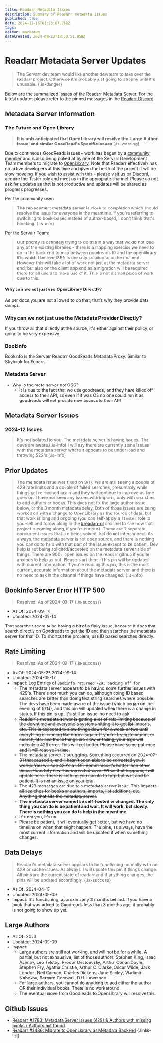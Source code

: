 ```yaml
---
title: Readarr Metadata Issues
description: Summary of Readarr metadata issues
published: true
date: 2024-12-16T01:23:07.788Z
tags: 
editor: markdown
dateCreated: 2024-08-23T18:20:51.850Z
---
```


# Readarr Metadata Server Updates

> The Servarr dev team would like another dev/team to take over the readarr project. Otherwise it's probably just going to atrophy until it's unusable.
{.is-danger}

Below are the summarized issues of the Readarr Metadata Server.
For the latest updates please refer to the pinned messages in the [Readarr Discord](https://readarr.com/discord)

## Metadata Server Information

### The Future and Open Library

> **It is only anticipated that Open Library will resolve the 'Large Author Issue' and similar GoodRead's Specific Issues**
{.is-warning}

Due to continuous GoodReads issues - work has begun by a [community member](https://github.com/Saghen/open-library-proxy) and is also being poked at by one of the Servarr Development Team members to migrate to [OpenLibrary](https://openlibrary.org/).  Note that Readarr effectively has no active developers at this time and given the berth of the project it will be slow moveing.  If you wish to assist with this - please visit us on Discord, acquire the Tester role and meet us in the appropiate channel.  Please do not ask for updates as that is not productive and updates will be shared as progress progresses.

Per the community user:

> The replacement metadata server is close to completion which should resolve the issue for everyone in the meantime. If you're referring to switching to book-based instead of author-based, I don't think that's blocking.
{.is-info}

Per the Servarr Team:

> Our priority is definitely trying to do this in a way that we do not lose any of the existing libraries - there is a mapping exercise we need to do in the back end to map between goodreads ID and the openlibrary IDs which I believe ISBN is the only solution to at the moment. However this will take a lot of work not just at the metadata server end, but also on the client app end as a migration will be required there for all users to make use of it. This is not a small piece of work due to this.

#### Why can we not just use OpenLibrary Directly?

As per docs you are not allowed to do that, that’s why they provide data dumps.

### Why can we not just use the Metadata Provider Directly?

If you throw all that directly at the source, it's either against their policy, or going to be very expensive

### BookInfo

BookInfo is the Servarr Readarr GoodReads Metadata Proxy. Similar to Skyhook for Sonarr.

### Metadata Server

- Why is the meta server not OSS?
  - It is due to the fact that we use goodreads, and they have killed off access to their API, so even if it was OS no one could run it as goodreads will not provide new access to their API

## Metadata Server Issues

### 2024-12 Issues

> It's not isolated to you. The metadata server is having issues. The devs are aware.{.is-info}
> I will say there are currently some issues with the metadata server where it appears to be under load and throwing 522's.{.is-info}

## Prior Updates

> The metadata issue was fixed on 9/17. We are still seeing a couple of 429 rate limits and a couple of failed searches, presumably while things get re-cached again and they will continue to improve as time goes on. I have not seen any issues with imports, only with searches to add authors or books. This does not fix the large author issue below, or the 3 month metadata delay. Both of those issues are being worked on with a change to OpenLibrary as the source of data, but that work is long and ongoing (you can self-apply a `!tester` role to yourself and follow along in the [#readarr-ol](https://discord.com/channels/264387956343570434/1278408662188036156) channel to see how that project is coming along, if you're curious). These are 2 separate, concurrent issues that are being solved that do not interconnect. As always, the metadata server is not open source, and there is nothing you can do to help with that part of the issue except to be patient. Dev help is not being solicited/accepted on the metadata server side of things. There are 900+ open issues on the readarr github if you're anxious to help us out. Please start there. This pin will be updated with current information. If you're reading this pin, this is the most current, accurate information about the metadata server, and there is no need to ask in the channel if things have changed.
{.is-info}

## BookInfo Server Error HTTP 500

> Resolved: As of 2024-09-17
{.is-success}

- As Of: 2024-09-14
- Updated: 2024-09-14

Text searches seem to be having a bit of a flaky issue, because it does that search directly on Goodreads to get the ID and then searches the metadata server for that ID. To shortcut the problem, use ID based searches directly.

## Rate Limiting

> Resolved: As of 2024-09-17
{.is-success}

- As Of: ~~2024-05-22~~ 2024-09-14
- Updated: 2024-09-17
- Impact: Log Entries of `BookInfo returned 429, backing off for `
  - The metadata server appears to be having some further issues with 429's. There's not much you can do, although doing ID based searches are better than doing text string searches where possible. The devs have been made aware of the issue (which began on the evening of 9/14), and this pin will updated when there is a change in status. If this pin is up, it's still an issue, no need to ask.
  - ~~Readarr's metadata server is getting a lot of rate limiting because of the downtime and everyone's systems hitting it to get list imports, etc. This is expected to slow things down for a week or two until everything is running like normal again. If you're trying to import, or search, etc. and those things are slow or failing, your logs will indicate a 429 error. This will get better. Please have some patience and it will resolve in time.~~
  - ~~The metadata server is struggling. Something occurred on 2024-07-31 that caused it, and it hasn't been able to be corrected yet. It works. You will see 429's a LOT. Sometimes it's better than other times. Hopefully it will be corrected soon. When that happens, I will update here. There is nothing you can do to help but wait and be patient. It is not an issue on your end.~~
  - ~~The 429 messages are due to a metadata server issue. This impacts all searches for books or authors, imports, list additions, etc. Anything that hits the metadata server.~~
  - **The metadata server cannot be self-hosted or changed. The only thing you can do is be patient and wait. It will work, but slowly. There is nothing you can do to help in the meantime.**
  - It's not you, it's us.
  - Please be patient, it will eventually get better, but we have no timeline on when that might happen. The pins, as always, have the most current information and will be updated if/when something changes.

## Data Delays

> Readarr's metadata server appears to be functioning normally with no 429 or cache issues. As always, I will update this pin if things change. All pins are the current state of readarr and if anything changes, the pins will be updated accordingly.
{.is-success}

- As Of: 2024-04-17
- Updated: 2024-09-09
- Impact: It's functioning, approximately 3 months behind. If you have a book that was added to Goodreads less than 3 months ago, it probably is not going to show up yet.

## Large Authors

- As Of: 2023
- Updated: 2024-09-09
- Impact:
  - Large authors are still not working, and will not be for a while. A partial, but not exhaustive, list of those authors: Stephen King, Isaac Asimov, Leo Tolstoy, Fyodor Dostoevsky, Arthur Conan Doyle, Stephen Fry, Agatha Christie, Arthur C. Clarke, Oscar Wilde, Jack London, Neil Gaiman, Charles Dickens, Jane Smiley, Vladimir Nabokov, Bernard Cornwall, D.H. Lawrence. 
  -  For large authors, you cannot do anything to add either the author OR their individual books. There is no workaround.
  - The eventual move from Goodreads to OpenLibrary will resolve this.

## Github Issues

- [Readarr #2783: Metadata Server Issues (429) & Authors with missing books / Authors not found](https://github.com/Readarr/Readarr/issues/2783)
- [Readarr #3486: Migrate to OpenLibrary as Metadata Backend](https://github.com/Readarr/Readarr/issues/3486)
{.links-list}
